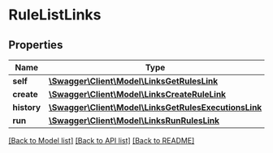 # RuleListLinks

## Properties
Name | Type | Description | Notes
------------ | ------------- | ------------- | -------------
**self** | [**\Swagger\Client\Model\LinksGetRulesLink**](LinksGetRulesLink.md) |  | 
**create** | [**\Swagger\Client\Model\LinksCreateRuleLink**](LinksCreateRuleLink.md) |  | 
**history** | [**\Swagger\Client\Model\LinksGetRulesExecutionsLink**](LinksGetRulesExecutionsLink.md) |  | 
**run** | [**\Swagger\Client\Model\LinksRunRulesLink**](LinksRunRulesLink.md) |  | 

[[Back to Model list]](../README.md#documentation-for-models) [[Back to API list]](../README.md#documentation-for-api-endpoints) [[Back to README]](../README.md)


